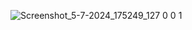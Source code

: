 ![Screenshot_5-7-2024_175249_127 0 0 1](https://github.com/Mufeedkm010/chess-board/assets/166125773/5fc3c459-c810-4032-9bd3-c837f3fe0a4f)
